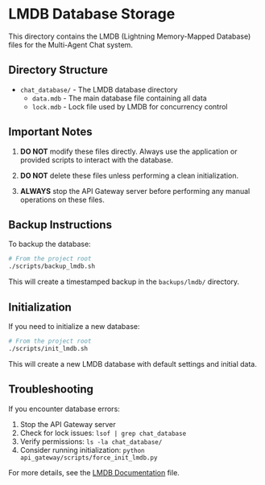 # LMDB Database Storage

This directory contains the LMDB (Lightning Memory-Mapped Database) files for the Multi-Agent Chat system.

## Directory Structure

- `chat_database/` - The LMDB database directory
  - `data.mdb` - The main database file containing all data
  - `lock.mdb` - Lock file used by LMDB for concurrency control

## Important Notes

1. **DO NOT** modify these files directly. Always use the application or provided scripts to interact with the database.

2. **DO NOT** delete these files unless performing a clean initialization.

3. **ALWAYS** stop the API Gateway server before performing any manual operations on these files.

## Backup Instructions

To backup the database:

```bash
# From the project root
./scripts/backup_lmdb.sh
```

This will create a timestamped backup in the `backups/lmdb/` directory.

## Initialization

If you need to initialize a new database:

```bash
# From the project root
./scripts/init_lmdb.sh
```

This will create a new LMDB database with default settings and initial data.

## Troubleshooting

If you encounter database errors:

1. Stop the API Gateway server
2. Check for lock issues: `lsof | grep chat_database`
3. Verify permissions: `ls -la chat_database/`
4. Consider running initialization: `python api_gateway/scripts/force_init_lmdb.py`

For more details, see the [LMDB Documentation](_planning/lmdb-migration-notes.md) file.